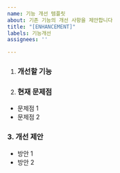 ```yaml
---
name: 기능 개선 템플릿
about: 기존 기능의 개선 사항을 제안합니다
title: "[ENHANCEMENT]"
labels: 기능개선
assignees: ''

---
```


1. ### 개선할 기능
<!-- 개선하고자 하는 기능의 이름과 현재 위치를 명시해주세요. --> 

2. ### 현재 문제점
<!--현재 기능의 불편한 점이나 부족한 점을 간단하게 작성해주세요.-->
- 문제점 1
- 문제점 2
### 3. 개선 제안
<!-- 개선 방안을 간단하게 작성해주세요. -->
- 방안 1
- 방안 2
